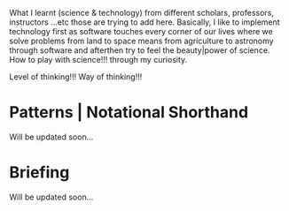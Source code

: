 What I learnt (science & technology) from different scholars, professors, instructors ...etc those are trying to add here. Basically, I like to implement technology first as software touches every corner of our lives where we solve problems from land to space means from agriculture to astronomy through software and afterthen try to feel the beauty|power of science. How to play with science!!! through my  curiosity.

Level of thinking!!! Way of thinking!!!

# Patterns | Notational Shorthand
Will be updated soon...

# Briefing
Will be updated soon...

